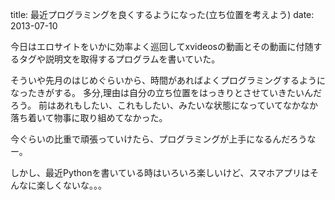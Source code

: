 title: 最近プログラミングを良くするようになった(立ち位置を考えよう)
date: 2013-07-10

今日はエロサイトをいかに効率よく巡回してxvideosの動画とその動画に付随するタグや説明文を取得するプログラムを書いていた。

そういや先月のはじめぐらいから、時間があればよくプログラミングするようになったきがする。
多分,理由は自分の立ち位置をはっきりとさせていきたいんだろう。
前はあれもしたい、これもしたい、みたいな状態になっていてなかなか落ち着いて物事に取り組めてなかった。

今ぐらいの比重で頑張っていけたら、プログラミングが上手になるんだろうなー。

しかし、最近Pythonを書いている時はいろいろ楽しいけど、スマホアプリはそんなに楽しくないな。。。



